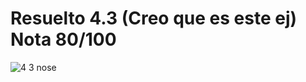 # Resuelto 4.3 (Creo que es este ej) Nota 80/100

![4 3 nose](https://github.com/jporro/AnalisisDeLaInformacion/assets/103942784/834a77fa-158f-45b8-bfa8-bd97c2ccdec5)
